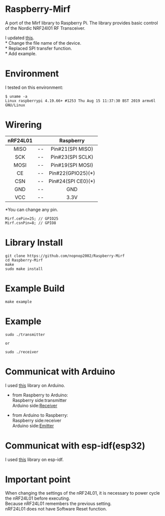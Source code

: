 # Raspberry-Mirf
A port of the Mirf library to Raspberry Pi. The library provides basic control of the Nordic NRF24l01 RF Transceiver.

I updated [this](https://github.com/dingcheng/MirfPi).   
\* Change the file name of the device.   
\* Replaced SPI transfer function.   
\* Add example.   

# Environment
I tested on this environment:
```
$ uname -a
Linux raspberrypi 4.19.66+ #1253 Thu Aug 15 11:37:30 BST 2019 armv6l GNU/Linux
```

# Wirering

|nRF24L01||Raspberry|
|:-:|:-:|:-:|
|MISO|--|Pin#21(SPI MISO)|
|SCK|--|Pin#23(SPI SCLK)|
|MOSI|--|Pin#19(SPI MOSI)|
|CE|--|Pin#22(GPIO25)(*)|
|CSN|--|Pin#24(SPI CE0)(*)|
|GND|--|GND|
|VCC|--|3.3V|

\*You can change any pin.   
```
Mirf.cePin=25; // GPIO25
Mirf.csnPin=8; // GPIO8
```

# Library Install
```
git clone https://github.com/nopnop2002/Raspberry-Mirf
cd Raspberry-Mirf
make
sudo make install
```

# Example Build
```
make example
```

# Example 
```
sudo ./transmitter

or 

sudo ./receiver
```

# Communicat with Arduino
I used [this](https://github.com/nopnop2002/Arduino-STM32-nRF24L01) library on Arduino.   

- from Raspberry to Arduino:   
Raspberry side:transmitter   
Arduino side:[Receiver](https://github.com/nopnop2002/Arduino-STM32-nRF24L01/tree/master/example/Peer-to-peer%20Communication/TimeTest/Receive)

- from Arduino to Raspberry:   
Raspberry side:receiver   
Arduino side:[Emitter](https://github.com/nopnop2002/Arduino-STM32-nRF24L01/tree/master/example/Peer-to-peer%20Communication/TimeTest/Emitter)

# Communicat with esp-idf(esp32)
I used [this](https://github.com/nopnop2002/esp-idf-mirf) library on esp-idf.   

# Important point
When changing the settings of the nRF24L01, it is necessary to power cycle the nRF24L01 before executing.   
Because nRF24L01 remembers the previous setting.   
nRF24L01 does not have Software Reset function.   

